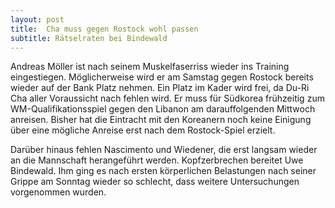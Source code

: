 ```yaml
---
layout: post
title:  Cha muss gegen Rostock wohl passen
subtitle: Rätselraten bei Bindewald
---
```


Andreas Möller ist nach seinem Muskelfaserriss wieder ins Training eingestiegen. Möglicherweise wird er am Samstag gegen Rostock bereits wieder auf der Bank Platz nehmen. Ein Platz im Kader wird frei, da Du-Ri Cha aller Voraussicht nach fehlen wird. Er muss für Südkorea frühzeitig zum WM-Qualifikationsspiel gegen den Libanon am darauffolgenden Mittwoch anreisen. Bisher hat die Eintracht mit den Koreanern noch keine Einigung über eine mögliche Anreise erst nach dem Rostock-Spiel erzielt. 

Darüber hinaus fehlen Nascimento und Wiedener, die erst langsam wieder an die Mannschaft herangeführt werden. Kopfzerbrechen bereitet Uwe Bindewald. Ihm ging es nach ersten körperlichen Belastungen nach seiner Grippe am Sonntag wieder so schlecht, dass weitere Untersuchungen vorgenommen wurden.
